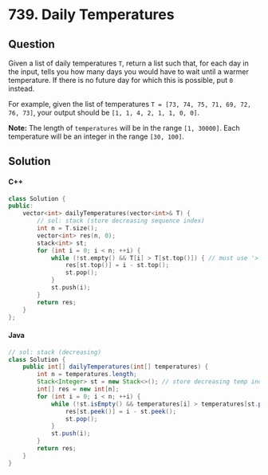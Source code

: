 # 739. Daily Temperatures

## Question

Given a list of daily temperatures `T`, return a list such that, for each day in the input, tells you how many days you would have to wait until a warmer temperature. If there is no future day for which this is possible, put `0` instead.

For example, given the list of temperatures `T = [73, 74, 75, 71, 69, 72, 76, 73]`, your output should be `[1, 1, 4, 2, 1, 1, 0, 0]`.

**Note:** The length of `temperatures` will be in the range `[1, 30000]`. Each temperature will be an integer in the range `[30, 100]`.

## Solution

#### C++

```cpp
class Solution {
public:
    vector<int> dailyTemperatures(vector<int>& T) {
        // sol: stack (store decreasing sequence index)
        int n = T.size();
        vector<int> res(n, 0);
        stack<int> st;
        for (int i = 0; i < n; ++i) {
            while (!st.empty() && T[i] > T[st.top()]) { // must use '>' here
                res[st.top()] = i - st.top();
                st.pop();
            }
            st.push(i);
        }
        return res;
    }
};
```

#### Java

```java
// sol: stack (decreasing)
class Solution {
    public int[] dailyTemperatures(int[] temperatures) {
        int n = temperatures.length;
        Stack<Integer> st = new Stack<>(); // store decreasing temp index
        int[] res = new int[n];
        for (int i = 0; i < n; ++i) {
            while (!st.isEmpty() && temperatures[i] > temperatures[st.peek()]) {
                res[st.peek()] = i - st.peek();
                st.pop();
            }
            st.push(i);
        }
        return res;
    }
}
```
